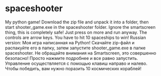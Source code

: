 # spaceshooter
My python game! Download the zip file and unpack it into a folder, then start shooter_game.exe in the spaceshooter folder. Ignore the smartscreen thing, this is completely safe! Just press on more and run anyway. The controls are arrow keys. You have to hit 10 spaceships to win!
Russian version:
Моя игра написанная на Python! Скачайте zip-файл и распакуйте его в папку, затем запустите shooter_game.exe в папке spaceshooter. Не обращайте внимания на Smartscreen, это совершенно безопасно! Просто нажмите подробнее и все равно запустить. Управление осуществляется с помощью клавиш направо и налево. Чтобы победить, вам нужно поразить 10 космических кораблей!
